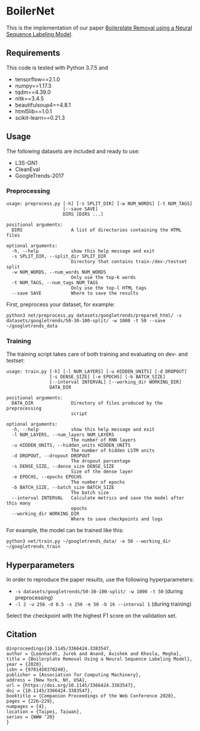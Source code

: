 # BoilerNet
This is the implementation of our paper [Boilerplate Removal using a Neural Sequence Labeling Model](https://dl.acm.org/doi/abs/10.1145/3366424.3383547).

## Requirements
This code is tested with Python 3.7.5 and
* tensorflow==2.1.0
* numpy==1.17.3
* tqdm==4.39.0
* nltk==3.4.5
* beautifulsoup4==4.8.1
* html5lib==1.0.1
* scikit-learn==0.21.3

## Usage
The following datasets are included and ready to use:
* L3S-GN1
* CleanEval
* GoogleTrends-2017

### Preprocessing
```
usage: preprocess.py [-h] [-s SPLIT_DIR] [-w NUM_WORDS] [-t NUM_TAGS]
                     [--save SAVE]
                     DIRS [DIRS ...]

positional arguments:
  DIRS                  A list of directories containing the HTML files

optional arguments:
  -h, --help            show this help message and exit
  -s SPLIT_DIR, --split_dir SPLIT_DIR
                        Directory that contains train-/dev-/testset split
  -w NUM_WORDS, --num_words NUM_WORDS
                        Only use the top-k words
  -t NUM_TAGS, --num_tags NUM_TAGS
                        Only use the top-l HTML tags
  --save SAVE           Where to save the results
```
First, preprocess your dataset, for example:
```
python3 net/preprocess.py datasets/googletrends/prepared_html/ -s datasets/googletrends/50-30-100-split/ -w 1000 -t 50 --save ~/googletrends_data
```

### Training
The training script takes care of both training and evaluating on dev- and testset:
```
usage: train.py [-h] [-l NUM_LAYERS] [-u HIDDEN_UNITS] [-d DROPOUT]
                [-s DENSE_SIZE] [-e EPOCHS] [-b BATCH_SIZE]
                [--interval INTERVAL] [--working_dir WORKING_DIR]
                DATA_DIR

positional arguments:
  DATA_DIR              Directory of files produced by the preprocessing
                        script

optional arguments:
  -h, --help            show this help message and exit
  -l NUM_LAYERS, --num_layers NUM_LAYERS
                        The number of RNN layers
  -u HIDDEN_UNITS, --hidden_units HIDDEN_UNITS
                        The number of hidden LSTM units
  -d DROPOUT, --dropout DROPOUT
                        The dropout percentage
  -s DENSE_SIZE, --dense_size DENSE_SIZE
                        Size of the dense layer
  -e EPOCHS, --epochs EPOCHS
                        The number of epochs
  -b BATCH_SIZE, --batch_size BATCH_SIZE
                        The batch size
  --interval INTERVAL   Calculate metrics and save the model after this many
                        epochs
  --working_dir WORKING_DIR
                        Where to save checkpoints and logs
```

For example, the model can be trained like this:
```
python3 net/train.py ~/googletrends_data/ -e 50 --working_dir ~/googletrends_train
```

## Hyperparameters
In order to reproduce the paper results, use the following hyperparameters:
* `-s datasets/googletrends/50-30-100-split/ -w 1000 -t 50` (during preprocessing)
* `-l 2 -u 256 -d 0.5 -s 256 -e 50 -b 16 --interval 1` (during training)

Select the checkpoint with the highest F1 score on the validation set.

## Citation
```
@inproceedings{10.1145/3366424.3383547,
author = {Leonhardt, Jurek and Anand, Avishek and Khosla, Megha},
title = {Boilerplate Removal Using a Neural Sequence Labeling Model},
year = {2020},
isbn = {9781450370240},
publisher = {Association for Computing Machinery},
address = {New York, NY, USA},
url = {https://doi.org/10.1145/3366424.3383547},
doi = {10.1145/3366424.3383547},
booktitle = {Companion Proceedings of the Web Conference 2020},
pages = {226–229},
numpages = {4},
location = {Taipei, Taiwan},
series = {WWW ’20}
}
```
